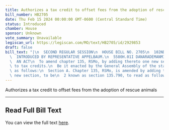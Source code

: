 ```yaml
---
title: Authorizes a tax credit to offset fees from the adoption of rescue animals
bill_number: HB2705
date: Thu Feb 15 2024 00:00:00 GMT-0600 (Central Standard Time)
status: Introduced
chamber: House
sponsor: Unknown
vote_summary: Unavailable
legiscan_url: https://legiscan.com/MO/text/HB2705/id/2929853
draft: false
bill_text: "|\n  SECOND REGULAR SESSION\n  HOUSE BILL NO. 2705\n  102ND GENERAL ASSEMBLY\n\
  \  INTRODUCED BY REPRESENTATIVE APPELBAUM.\n  5580H.01I DANARADEMANMILLER,ChiefClerk\n\
  \  AN ACT\n  To amend chapter 135, RSMo, by adding thereto one new section relating\
  \ to tax credits.\n  Be it enacted by the General Assembly of the state of Missouri,\
  \ as follows:\n  Section A. Chapter 135, RSMo, is amended by adding thereto one\
  \ new section, to be\n  2 known as section 135.790, to read as follows:"
---
```

Authorizes a tax credit to offset fees from the adoption of rescue animals

---

## Read Full Bill Text

You can view the full text [here](https://legiscan.com/MO/text/HB2705/id/2929853).
